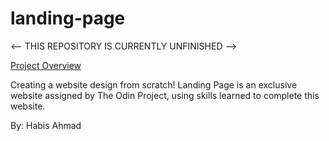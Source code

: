 # landing-page

<-- THIS REPOSITORY IS CURRENTLY UNFINISHED -->

[Project Overview](https://www.theodinproject.com/lessons/foundations-landing-page)

Creating a website design from scratch! Landing Page is an exclusive website assigned by The Odin Project, using skills learned to complete this website.

By: Habis Ahmad
